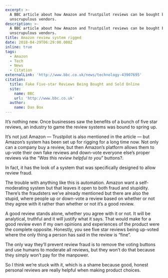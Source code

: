 ```yaml
---
excerpt: >-
  A BBC article about how Amazon and Trustpilot reviews can be bought by
  unscrupulous vendors.
description: >-
  A BBC article about how Amazon and Trustpilot reviews can be bought by
  unscrupulous vendors.
title: Amazon review system rigged
date: 2018-04-29T06:29:00.000Z
inline: true
tags:
  - Amazon
  - Tech
  - News
  - Citation
externalLink: 'http://www.bbc.co.uk/news/technology-43907695'
citation:
  title: Fake Five-star Reviews Being Bought and Sold Online
  site:
    name: BBC
    url: 'http://www.bbc.co.uk'
  author:
    name: Dan Box
---
```

It’s nothing new. Once businesses saw the benefits of a bunch of five star reviews, an industry to game the review systems was bound to spring up.

It’s not just Amazon — Trustpilot is also mentioned in the article — but Amazon’s system has been set up for rigging for a long time now. Not only can a company buy a review, but then Amazon’s platform allows them to up-vote their own fake reviews and down-vote everyone else’s proper reviews via the “_Was this review helpful to you_” buttons?.

In fact, it has the look of a system that was specifically designed to allow review fraud.

The trouble with anything like this is automation. Amazon want a self-moderating system but that leaves it open to both fraud and stupidity. There’s the fraudsters we’ve already mentioned but there are also the stupid, where people up or down-vote a review based on whether or not they agree with it rather than whether or not it’s a good review.

A good review stands alone, whether you agree with it or not. It will be analytical, truthful and it will justify what it says. That would make for a good review even if my own opinions and experiences of the product were the complete opposite. Honestly, you see five star reviews being up-voted where the only thing a person has said in the review is “fine”.

The only way they’ll prevent review fraud is to remove the voting buttons and use humans to moderate all reviews, but they won’t do that because they simply won’t pay for the manpower.

So I think we’re stuck with it, which is a shame because good, honest personal reviews are really helpful when making product choices. 



